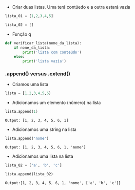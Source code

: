 * Criar duas listas. Uma terá contúedo e a outra estará vazia 

```python
lista_01 = [1,2,3,4,5]

lista_02 = []
```

* Função q

```python
def verificar_lista(nome_da_lista):
	if nome_da_lista:
		print('lista com conteúdo')
	else:
		print('lista vazia')
```



### .append() versus .extend()


* Criamos uma lista
```python
lista = [1,2,3,4,5,6]
```

* Adicionamos um elemento (número) na lista

```python
lista.append(1)
```

```Output: [1, 2, 3, 4, 5, 6, 1] ```

* Adicionamos uma string na lista

```python
lista.append('nome')
```

```Output: [1, 2, 3, 4, 5, 6, 1, 'nome']```

* Adicionamos uma lista na lista


```python
lista_02 = ['a', 'b', 'c']

lista.append(lista_02)
```

```Output:[1, 2, 3, 4, 5, 6, 1, 'nome', ['a', 'b', 'c']]```


